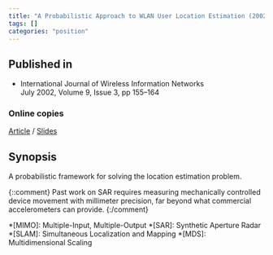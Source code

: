 ```yaml
---
title: "A Probabilistic Approach to WLAN User Location Estimation (2002)"
tags: []
categories: "position"
---
```


## Published in
- International Journal of Wireless Information Networks  
July 2002, Volume 9, Issue 3, pp 155–164

### Online copies
[Article][article_link]
/
[Slides](https://slideplayer.com/slide/10312369/)


## Synopsis
A probabilistic framework for solving the location estimation problem.

{::comment}
Past work on SAR requires measuring mechanically controlled device movement with millimeter precision, far beyond what commercial accelerometers can provide.
{:/comment}


[article_link]: https://link.springer.com/content/pdf/10.1023/A:1016003126882.pdf

*[MIMO]: Multiple-Input, Multiple-Output
*[SAR]: Synthetic Aperture Radar
*[SLAM]: Simultaneous Localization and Mapping
*[MDS]: Multidimensional Scaling
